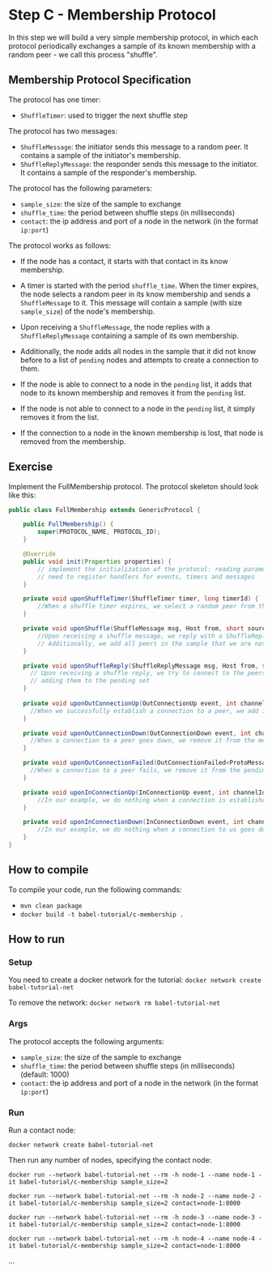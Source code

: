 # Step C - Membership Protocol

In this step we will build a very simple membership protocol, in which each protocol periodically exchanges a sample of
its known membership with a random peer - we call this process "shuffle".

## Membership Protocol Specification

The protocol has one timer:

- `ShuffleTimer`: used to trigger the next shuffle step

The protocol has two messages:

- `ShuffleMessage`: the initiator sends this message to a random peer. It contains a sample of the initiator's
  membership.
- `ShuffleReplyMessage`: the responder sends this message to the initiator. It contains a sample of the responder's
  membership.

The protocol has the following parameters:

- ``sample_size``: the size of the sample to exchange
- ``shuffle_time``: the period between shuffle steps (in milliseconds)
- ``contact``: the ip address and port of a node in the network (in the format `ip:port`)

The protocol works as follows:

- If the node has a contact, it starts with that contact in its know membership.

- A timer is started with the period ``shuffle_time``. When the timer expires, the node selects a random peer in its
  know membership and sends a `ShuffleMessage` to it. This message will contain a sample (with size ``sample_size``) of
  the node's membership.
- Upon receiving a `ShuffleMessage`, the node replies with a `ShuffleReplyMessage` containing a sample of its own
  membership.
- Additionally, the node adds all nodes in the sample that it did not know before to a list of ``pending`` nodes and
  attempts to create a connection to them.
- If the node is able to connect to a node in the ``pending`` list, it adds that node to its known membership and
  removes it from the ``pending`` list.
- If the node is not able to connect to a node in the ``pending`` list, it simply removes it from the list.
- If the connection to a node in the known membership is lost, that node is removed from the membership.

## Exercise

Implement the FullMembership protocol.
The protocol skeleton should look like this:

```java
public class FullMembership extends GenericProtocol {

    public FullMembership() {
        super(PROTOCOL_NAME, PROTOCOL_ID);
    }

    @Override
    public void init(Properties properties) {
        // implement the initialization of the protocol: reading parameters, connecting to the contact node, etc.
        // need to register handlers for events, timers and messages
    }

    private void uponShuffleTimer(ShuffleTimer timer, long timerId) {
        //When a shuffle timer expires, we select a random peer from the membership and send a ShuffleMessage to it
    }

    private void uponShuffle(ShuffleMessage msg, Host from, short sourceProto, int channelId) {
        //Upon receiving a shuffle message, we reply with a ShuffleReplyMessage containing a sample of our membership
        // Additionally, we add all peers in the sample that we are not connected to yet to the pending set and attempt to connect to them
    }

    private void uponShuffleReply(ShuffleReplyMessage msg, Host from, short sourceProto, int channelId) {
      // Upon receiving a shuffle reply, we try to connect to the peers in the sample that we are not connected to yet,
      // adding them to the pending set
    }
    
    private void uponOutConnectionUp(OutConnectionUp event, int channelId) {
      //When we successfully establish a connection to a peer, we add it to the membership
    }

    private void uponOutConnectionDown(OutConnectionDown event, int channelId) {
      //When a connection to a peer goes down, we remove it from the membership
    }

    private void uponOutConnectionFailed(OutConnectionFailed<ProtoMessage> event, int channelId) {
      //When a connection to a peer fails, we remove it from the pending set
    }

    private void uponInConnectionUp(InConnectionUp event, int channelId) {
        //In our example, we do nothing when a connection is established to us
    }

    private void uponInConnectionDown(InConnectionDown event, int channelId) {
        //In our example, we do nothing when a connection to us goes down
    }
}
```

## How to compile

To compile your code, run the following commands:
- ``mvn clean package``
- ``docker build -t babel-tutorial/c-membership .``

## How to run

### Setup
You need to create a docker network for the tutorial:
``docker network create babel-tutorial-net``

To remove the network:
``docker network rm babel-tutorial-net``

### Args

The protocol accepts the following arguments:
- ``sample_size``: the size of the sample to exchange
- ``shuffle_time``: the period between shuffle steps (in milliseconds) (default: 1000)
- ``contact``: the ip address and port of a node in the network (in the format `ip:port`)

### Run

Run a contact node:

``docker network create babel-tutorial-net``

Then run any number of nodes, specifying the contact node:

``docker run --network babel-tutorial-net --rm -h node-1 --name node-1 -it babel-tutorial/c-membership sample_size=2``

``docker run --network babel-tutorial-net --rm -h node-2 --name node-2 -it babel-tutorial/c-membership sample_size=2 contact=node-1:8000``

``docker run --network babel-tutorial-net --rm -h node-3 --name node-3 -it babel-tutorial/c-membership sample_size=2 contact=node-1:8000``

``docker run --network babel-tutorial-net --rm -h node-4 --name node-4 -it babel-tutorial/c-membership sample_size=2 contact=node-1:8000``

...

